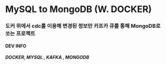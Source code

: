 # MySQL to MongoDB (W. DOCKER)
### 도커 위에서 cdc를 이용해 변경된 정보만 카프카 큐를 통해 MongoDB로 쏘는 프로젝트  

#### DEV INFO
##### DOCKER, MYSQL , KAFKA , MONGODB
